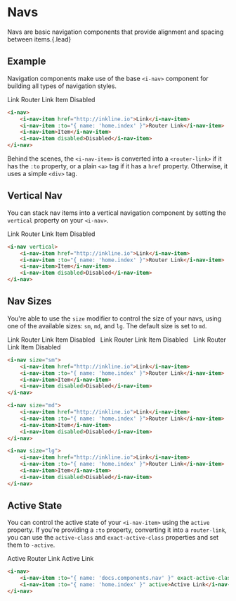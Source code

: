 # Navs
Navs are basic navigation components that provide alignment and spacing between items.{.lead}

## Example
Navigation components make use of the base `<i-nav>` component for building all types of navigation styles. 

<i-nav>
    <i-nav-item href="http://inkline.io">Link</i-nav-item>
    <i-nav-item :to="{ name: 'home.index' }">Router Link</i-nav-item>
    <i-nav-item>Item</i-nav-item>
    <i-nav-item disabled>Disabled</i-nav-item>
</i-nav>

~~~html
<i-nav>
    <i-nav-item href="http://inkline.io">Link</i-nav-item>
    <i-nav-item :to="{ name: 'home.index' }">Router Link</i-nav-item>
    <i-nav-item>Item</i-nav-item>
    <i-nav-item disabled>Disabled</i-nav-item>
</i-nav>
~~~

Behind the scenes, the `<i-nav-item>` is converted into a `<router-link>` if it has the `:to` property, or a plain `<a>` tag if it has a `href` property. Otherwise, it uses a simple `<div>` tag.

## Vertical Nav
You can stack nav items into a vertical navigation component by setting the `vertical` property on your `<i-nav>`.

<i-nav vertical>
    <i-nav-item href="http://inkline.io">Link</i-nav-item>
    <i-nav-item :to="{ name: 'home.index' }">Router Link</i-nav-item>
    <i-nav-item>Item</i-nav-item>
    <i-nav-item disabled>Disabled</i-nav-item>
</i-nav>

~~~html
<i-nav vertical>
    <i-nav-item href="http://inkline.io">Link</i-nav-item>
    <i-nav-item :to="{ name: 'home.index' }">Router Link</i-nav-item>
    <i-nav-item>Item</i-nav-item>
    <i-nav-item disabled>Disabled</i-nav-item>
</i-nav>
~~~

## Nav Sizes
You're able to use the `size` modifier to control the size of your navs, using one of the available sizes: `sm`, `md`, and `lg`. The default size is set to `md`.

<div>
<i-nav size="sm">
    <i-nav-item href="http://inkline.io">Link</i-nav-item>
    <i-nav-item :to="{ name: 'home.index' }">Router Link</i-nav-item>
    <i-nav-item>Item</i-nav-item>
    <i-nav-item disabled>Disabled</i-nav-item>
</i-nav>&nbsp;

<i-nav size="md">
    <i-nav-item href="http://inkline.io">Link</i-nav-item>
    <i-nav-item :to="{ name: 'home.index' }">Router Link</i-nav-item>
    <i-nav-item>Item</i-nav-item>
    <i-nav-item disabled>Disabled</i-nav-item>
</i-nav>&nbsp;

<i-nav size="lg">
    <i-nav-item href="http://inkline.io">Link</i-nav-item>
    <i-nav-item :to="{ name: 'home.index' }">Router Link</i-nav-item>
    <i-nav-item>Item</i-nav-item>
    <i-nav-item disabled>Disabled</i-nav-item>
</i-nav>
</div>

~~~html
<i-nav size="sm">
    <i-nav-item href="http://inkline.io">Link</i-nav-item>
    <i-nav-item :to="{ name: 'home.index' }">Router Link</i-nav-item>
    <i-nav-item>Item</i-nav-item>
    <i-nav-item disabled>Disabled</i-nav-item>
</i-nav>

<i-nav size="md">
    <i-nav-item href="http://inkline.io">Link</i-nav-item>
    <i-nav-item :to="{ name: 'home.index' }">Router Link</i-nav-item>
    <i-nav-item>Item</i-nav-item>
    <i-nav-item disabled>Disabled</i-nav-item>
</i-nav>

<i-nav size="lg">
    <i-nav-item href="http://inkline.io">Link</i-nav-item>
    <i-nav-item :to="{ name: 'home.index' }">Router Link</i-nav-item>
    <i-nav-item>Item</i-nav-item>
    <i-nav-item disabled>Disabled</i-nav-item>
</i-nav>
~~~


## Active State
You can control the active state of your `<i-nav-item>` using the `active` property. If you're providing a `:to` property, converting it into a `router-link`, you can use the `active-class` and `exact-active-class` properties and set them to `-active`.

<div>
<i-nav>
    <i-nav-item :to="{ name: 'docs.components.nav' }" exact-active-class="-active">Active Router Link</i-nav-item>
    <i-nav-item :to="{ name: 'home.index' }" active>Active Link</i-nav-item>
</i-nav>
</div>

~~~html
<i-nav>
    <i-nav-item :to="{ name: 'docs.components.nav' }" exact-active-class="-active">Active Router Link</i-nav-item>
    <i-nav-item :to="{ name: 'home.index' }" active>Active Link</i-nav-item>
</i-nav>
~~~
